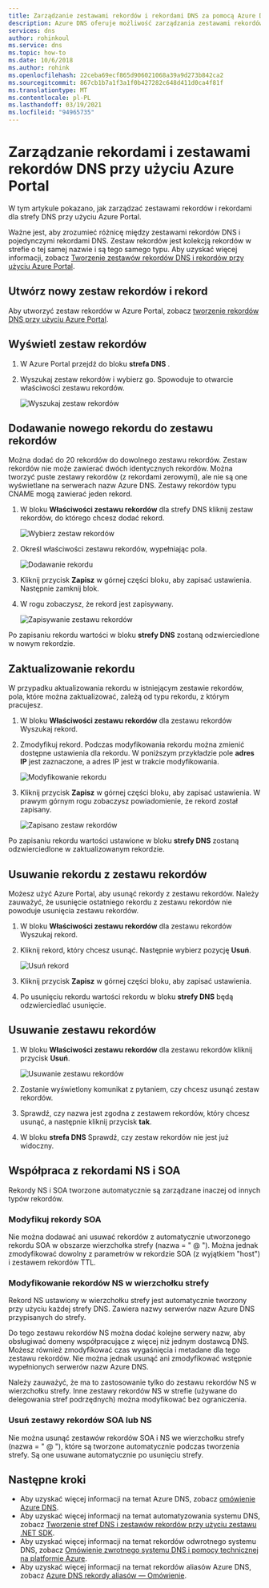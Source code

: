 ```yaml
---
title: Zarządzanie zestawami rekordów i rekordami DNS za pomocą Azure DNS
description: Azure DNS oferuje możliwość zarządzania zestawami rekordów DNS i rekordami podczas hostowania domeny.
services: dns
author: rohinkoul
ms.service: dns
ms.topic: how-to
ms.date: 10/6/2018
ms.author: rohink
ms.openlocfilehash: 22ceba69ecf865d906021068a39a9d273b842ca2
ms.sourcegitcommit: 867cb1b7a1f3a1f0b427282c648d411d0ca4f81f
ms.translationtype: MT
ms.contentlocale: pl-PL
ms.lasthandoff: 03/19/2021
ms.locfileid: "94965735"
---
```

# <a name="manage-dns-records-and-record-sets-by-using-the-azure-portal"></a>Zarządzanie rekordami i zestawami rekordów DNS przy użyciu Azure Portal

W tym artykule pokazano, jak zarządzać zestawami rekordów i rekordami dla strefy DNS przy użyciu Azure Portal.

Ważne jest, aby zrozumieć różnicę między zestawami rekordów DNS i pojedynczymi rekordami DNS. Zestaw rekordów jest kolekcją rekordów w strefie o tej samej nazwie i są tego samego typu. Aby uzyskać więcej informacji, zobacz [Tworzenie zestawów rekordów DNS i rekordów przy użyciu Azure Portal](./dns-getstarted-portal.md).

## <a name="create-a-new-record-set-and-record"></a>Utwórz nowy zestaw rekordów i rekord

Aby utworzyć zestaw rekordów w Azure Portal, zobacz [tworzenie rekordów DNS przy użyciu Azure Portal](./dns-getstarted-portal.md).

## <a name="view-a-record-set"></a>Wyświetl zestaw rekordów

1. W Azure Portal przejdź do bloku **strefa DNS** .
2. Wyszukaj zestaw rekordów i wybierz go. Spowoduje to otwarcie właściwości zestawu rekordów.

    ![Wyszukaj zestaw rekordów](./media/dns-operations-recordsets-portal/searchset500.png)

## <a name="add-a-new-record-to-a-record-set"></a>Dodawanie nowego rekordu do zestawu rekordów

Można dodać do 20 rekordów do dowolnego zestawu rekordów. Zestaw rekordów nie może zawierać dwóch identycznych rekordów. Można tworzyć puste zestawy rekordów (z rekordami zerowymi), ale nie są one wyświetlane na serwerach nazw Azure DNS. Zestawy rekordów typu CNAME mogą zawierać jeden rekord.

1. W bloku **Właściwości zestawu rekordów** dla strefy DNS kliknij zestaw rekordów, do którego chcesz dodać rekord.

    ![Wybierz zestaw rekordów](./media/dns-operations-recordsets-portal/selectset500.png)

2. Określ właściwości zestawu rekordów, wypełniając pola.

    ![Dodawanie rekordu](./media/dns-operations-recordsets-portal/addrecord500.png)

3. Kliknij przycisk **Zapisz** w górnej części bloku, aby zapisać ustawienia. Następnie zamknij blok.
4. W rogu zobaczysz, że rekord jest zapisywany.

    ![Zapisywanie zestawu rekordów](./media/dns-operations-recordsets-portal/saving150.png)

Po zapisaniu rekordu wartości w bloku **strefy DNS** zostaną odzwierciedlone w nowym rekordzie.

## <a name="update-a-record"></a>Zaktualizowanie rekordu

W przypadku aktualizowania rekordu w istniejącym zestawie rekordów, pola, które można zaktualizować, zależą od typu rekordu, z którym pracujesz.

1. W bloku **Właściwości zestawu rekordów** dla zestawu rekordów Wyszukaj rekord.
2. Zmodyfikuj rekord. Podczas modyfikowania rekordu można zmienić dostępne ustawienia dla rekordu. W poniższym przykładzie pole **adres IP** jest zaznaczone, a adres IP jest w trakcie modyfikowania.

    ![Modyfikowanie rekordu](./media/dns-operations-recordsets-portal/modifyrecord500.png)

3. Kliknij przycisk **Zapisz** w górnej części bloku, aby zapisać ustawienia. W prawym górnym rogu zobaczysz powiadomienie, że rekord został zapisany.

    ![Zapisano zestaw rekordów](./media/dns-operations-recordsets-portal/saved150.png)

Po zapisaniu rekordu wartości ustawione w bloku **strefy DNS** zostaną odzwierciedlone w zaktualizowanym rekordzie.

## <a name="remove-a-record-from-a-record-set"></a>Usuwanie rekordu z zestawu rekordów

Możesz użyć Azure Portal, aby usunąć rekordy z zestawu rekordów. Należy zauważyć, że usunięcie ostatniego rekordu z zestawu rekordów nie powoduje usunięcia zestawu rekordów.

1. W bloku **Właściwości zestawu rekordów** dla zestawu rekordów Wyszukaj rekord.
2. Kliknij rekord, który chcesz usunąć. Następnie wybierz pozycję **Usuń**.

    ![Usuń rekord](./media/dns-operations-recordsets-portal/removerecord500.png)

3. Kliknij przycisk **Zapisz** w górnej części bloku, aby zapisać ustawienia.
4. Po usunięciu rekordu wartości rekordu w bloku **strefy DNS** będą odzwierciedlać usunięcie.

## <a name="delete-a-record-set"></a><a name="delete"></a>Usuwanie zestawu rekordów

1. W bloku **Właściwości zestawu rekordów** dla zestawu rekordów kliknij przycisk **Usuń**.

    ![Usuwanie zestawu rekordów](./media/dns-operations-recordsets-portal/deleterecordset500.PNG)

2. Zostanie wyświetlony komunikat z pytaniem, czy chcesz usunąć zestaw rekordów.
3. Sprawdź, czy nazwa jest zgodna z zestawem rekordów, który chcesz usunąć, a następnie kliknij przycisk **tak**.
4. W bloku **strefa DNS** Sprawdź, czy zestaw rekordów nie jest już widoczny.

## <a name="work-with-ns-and-soa-records"></a>Współpraca z rekordami NS i SOA

Rekordy NS i SOA tworzone automatycznie są zarządzane inaczej od innych typów rekordów.

### <a name="modify-soa-records"></a>Modyfikuj rekordy SOA

Nie można dodawać ani usuwać rekordów z automatycznie utworzonego rekordu SOA w obszarze wierzchołka strefy (nazwa = " \@ "). Można jednak zmodyfikować dowolny z parametrów w rekordzie SOA (z wyjątkiem "host") i zestawem rekordów TTL.

### <a name="modify-ns-records-at-the-zone-apex"></a>Modyfikowanie rekordów NS w wierzchołku strefy

Rekord NS ustawiony w wierzchołku strefy jest automatycznie tworzony przy użyciu każdej strefy DNS. Zawiera nazwy serwerów nazw Azure DNS przypisanych do strefy.

Do tego zestawu rekordów NS można dodać kolejne serwery nazw, aby obsługiwać domeny współpracujące z więcej niż jednym dostawcą DNS. Możesz również zmodyfikować czas wygaśnięcia i metadane dla tego zestawu rekordów. Nie można jednak usunąć ani zmodyfikować wstępnie wypełnionych serwerów nazw Azure DNS.

Należy zauważyć, że ma to zastosowanie tylko do zestawu rekordów NS w wierzchołku strefy. Inne zestawy rekordów NS w strefie (używane do delegowania stref podrzędnych) można modyfikować bez ograniczenia.

### <a name="delete-soa-or-ns-record-sets"></a>Usuń zestawy rekordów SOA lub NS

Nie można usunąć zestawów rekordów SOA i NS we wierzchołku strefy (nazwa = " \@ "), które są tworzone automatycznie podczas tworzenia strefy. Są one usuwane automatycznie po usunięciu strefy.

## <a name="next-steps"></a>Następne kroki

* Aby uzyskać więcej informacji na temat Azure DNS, zobacz [omówienie Azure DNS](dns-overview.md).
* Aby uzyskać więcej informacji na temat automatyzowania systemu DNS, zobacz [Tworzenie stref DNS i zestawów rekordów przy użyciu zestawu .NET SDK](dns-sdk.md).
* Aby uzyskać więcej informacji na temat rekordów odwrotnego systemu DNS, zobacz [Omówienie zwrotnego systemu DNS i pomocy technicznej na platformie Azure](dns-reverse-dns-overview.md).
* Aby uzyskać więcej informacji na temat rekordów aliasów Azure DNS, zobacz [Azure DNS rekordy aliasów — Omówienie](dns-alias.md).